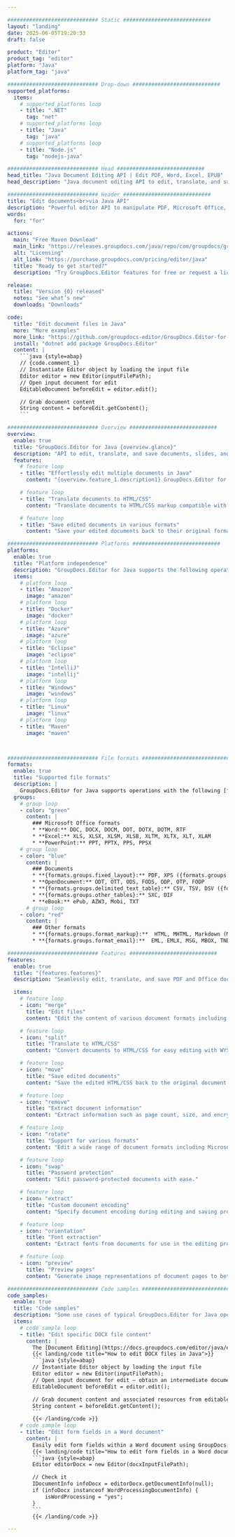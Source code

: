 ```yaml
---

############################# Static ############################
layout: "landing"
date: 2025-06-05T19:20:33
draft: false

product: "Editor"
product_tag: "editor"
platform: "Java"
platform_tag: "java"

############################# Drop-down ############################
supported_platforms:
  items:
    # supported_platforms loop
    - title: ".NET"
      tag: "net"
    # supported_platforms loop
    - title: "Java"
      tag: "java"
    # supported_platforms loop
    - title: "Node.js"
      tag: "nodejs-java"

############################# Head ############################
head_title: "Java Document Editing API | Edit PDF, Word, Excel, EPUB"
head_description: "Java document editing API to edit, translate, and save document pages from PDF, Microsoft Word, Excel, presentations, Visio, and image formats."

############################# Header ############################
title: "Edit documents<br>via Java API"
description: "Powerful editor API to manipulate PDF, Microsoft Office, HTML, and image files."
words:
  for: "for"

actions:
  main: "Free Maven Download"
  main_link: "https://releases.groupdocs.com/java/repo/com/groupdocs/groupdocs-editor/"
  alt: "Licensing"
  alt_link: "https://purchase.groupdocs.com/pricing/editor/java"
  title: "Ready to get started?"
  description: "Try GroupDocs.Editor features for free or request a license."

release:
  title: "Version {0} released"
  notes: "See what’s new"
  downloads: "Downloads"

code:
  title: "Edit document files in Java"
  more: "More examples"
  more_link: "https://github.com/groupdocs-editor/GroupDocs.Editor-for-Java"
  install: "dotnet add package GroupDocs.Editor"
  content: |
    ```java {style=abap}   
    // {code.comment_1}
    // Instantiate Editor object by loading the input file
    Editor editor = new Editor(inputFilePath);
    // Open input document for edit
    EditableDocument beforeEdit = editor.edit();

    // Grab document content
    String content = beforeEdit.getContent();
    ```

############################# Overview ############################
overview:
  enable: true
  title: "GroupDocs.Editor for Java {overview.glance}"
  description: "API to edit, translate, and save documents, slides, and diagrams in Java applications."
  features:
    # feature loop
    - title: "Effortlessly edit multiple documents in Java"
      content: "{overview.feature_1.description1} GroupDocs.Editor for Java {overview.feature_1.description2}"

    # feature loop
    - title: "Translate documents to HTML/CSS"
      content: "Translate documents to HTML/CSS markup compatible with WYSIWYG editors, allowing easy and efficient document editing in a web environment."

    # feature loop
    - title: "Save edited documents in various formats"
      content: "Save your edited documents back to their original format or export them to other formats such as PDF, ensuring flexibility and compatibility."

############################# Platforms ############################
platforms:
  enable: true
  title: "Platform independence"
  description: "GroupDocs.Editor for Java supports the following operating systems, frameworks, and package managers."
  items:
    # platform loop
    - title: "Amazon"
      image: "amazon"
    # platform loop
    - title: "Docker"
      image: "docker"
    # platform loop
    - title: "Azure"
      image: "azure"
    # platform loop
    - title: "Eclipse"
      image: "eclipse"
    # platform loop
    - title: "IntelliJ"
      image: "intellij"
    # platform loop
    - title: "Windows"
      image: "windows"
    # platform loop
    - title: "Linux"
      image: "linux"
    # platform loop
    - title: "Maven"
      image: "maven"



############################# File formats ############################
formats:
  enable: true
  title: "Supported file formats"
  description: |
    GroupDocs.Editor for Java supports operations with the following [file formats](https://docs.groupdocs.com/editor/java/supported-document-formats/). ([{formats.full_list}](https://docs.groupdocs.com/editor/net/supported-document-formats/)).
  groups:
    # group loop
    - color: "green"
      content: |
        ### Microsoft Office formats
        * **Word:** DOC, DOCX, DOCM, DOT, DOTX, DOTM, RTF
        * **Excel:** XLS, XLSX, XLSM, XLSB, XLTM, XLTX, XLT, XLAM
        * **PowerPoint:** PPT, PPTX, PPS, PPSX
    # group loop
    - color: "blue"
      content: |
        ### Documents
        * **{formats.groups.fixed_layout}:** PDF, XPS ({formats.groups.export_only})
        * **OpenDocument:** ODT, OTT, ODS, FODS, ODP, OTP, FODP
        * **{formats.groups.delimited_text_table}:** CSV, TSV, DSV ({formats.groups.arbitrary_separator})
        * **{formats.groups.other_tables}:** SXC, DIF
        * **eBook:** ePub, AZW3, Mobi, TXT
      # group loop
    - color: "red"
      content: |
        ### Other formats
        * **{formats.groups.format_markup}:**  HTML, MHTML, Markdown (MD), XML, CHM, JSON
        * **{formats.groups.format_email}:**  EML, EMLX, MSG, MBOX, TNEF, MHT, PST, OFT, OST, VCF, ICS

############################# Features ############################
features:
  enable: true
  title: "{features.features}"
  description: "Seamlessly edit, translate, and save PDF and Office documents."

  items:
    # feature loop
    - icon: "merge"
      title: "Edit files"
      content: "Edit the content of various document formats including PDF, DOCX, XLSX, PPTX, and more."

    # feature loop
    - icon: "split"
      title: "Translate to HTML/CSS"
      content: "Convert documents to HTML/CSS for easy editing with WYSIWYG editors like CKEditor or TinyMCE."

    # feature loop
    - icon: "move"
      title: "Save edited documents"
      content: "Save the edited HTML/CSS back to the original document format or export to PDF."

    # feature loop
    - icon: "remove"
      title: "Extract document information"
      content: "Extract information such as page count, size, and encryption status from documents."

    # feature loop
    - icon: "rotate"
      title: "Support for various formats"
      content: "Edit a wide range of document formats including Microsoft Office files, PDFs, and more."

    # feature loop
    - icon: "swap"
      title: "Password protection"
      content: "Edit password-protected documents with ease."

    # feature loop
    - icon: "extract"
      title: "Custom document encoding"
      content: "Specify document encoding during editing and saving processes."

    # feature loop
    - icon: "orientation"
      title: "Font extraction"
      content: "Extract fonts from documents for use in the editing process."

    # feature loop
    - icon: "preview"
      title: "Preview pages"
      content: "Generate image representations of document pages to better understand content and structure."

############################# Code samples ############################
code_samples:
  enable: true
  title: "Code samples"
  description: "Some use cases of typical GroupDocs.Editor for Java operations."
  items:
    # code sample loop
    - title: "Edit specific DOCX file content"
      content: |
        The [Document Editing](https://docs.groupdocs.com/editor/java/edit-document/) feature allows you to load, edit, and save DOCX files. Here's an example of how to achieve document editing using Java: 
        {{< landing/code title="How to edit DOCX files in Java">}}
        ```java {style=abap}   
        // Instantiate Editor object by loading the input file
        Editor editor = new Editor(inputFilePath);
        // Open input document for edit — obtain an intermediate document, that can be edited
        EditableDocument beforeEdit = editor.edit();

        // Grab document content and associated resources from editable document
        String content = beforeEdit.getContent();
        ```
        {{< /landing/code >}}
    # code sample loop
    - title: "Edit form fields in a Word document"
      content: |
        Easily edit form fields within a Word document using GroupDocs.Editor for Java. Here's how to edit form fields in a Word document using Java: 
        {{< landing/code title="How to edit form fields in a Word document using GroupDocs.Editor for Java">}}
        ```java {style=abap}   
        Editor editorDocx = new Editor(docxInputFilePath);

        // Check it
        IDocumentInfo infoDocx = editorDocx.getDocumentInfo(null);
        if (infoDocx instanceof WordProcessingDocumentInfo) {
            isWordProcessing = "yes";
        }
        ```
        {{< /landing/code >}}

---
```

